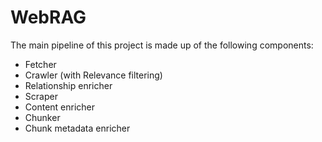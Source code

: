 # WebRAG


The main pipeline of this project is made up of the following components: 

- Fetcher
- Crawler (with Relevance filtering)
- Relationship enricher
- Scraper
- Content enricher
- Chunker
- Chunk metadata enricher